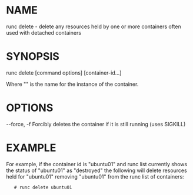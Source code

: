 # NAME
   runc delete - delete any resources held by one or more containers often used with detached containers

# SYNOPSIS
   runc delete [command options] <container-id> [container-id...]

Where "<container-id>" is the name for the instance of the container.

# OPTIONS
   --force, -f		Forcibly deletes the container if it is still running (uses SIGKILL)

# EXAMPLE
For example, if the container id is "ubuntu01" and runc list currently shows the
status of "ubuntu01" as "destroyed" the following will delete resources held for
"ubuntu01" removing "ubuntu01" from the runc list of containers:  

       # runc delete ubuntu01

